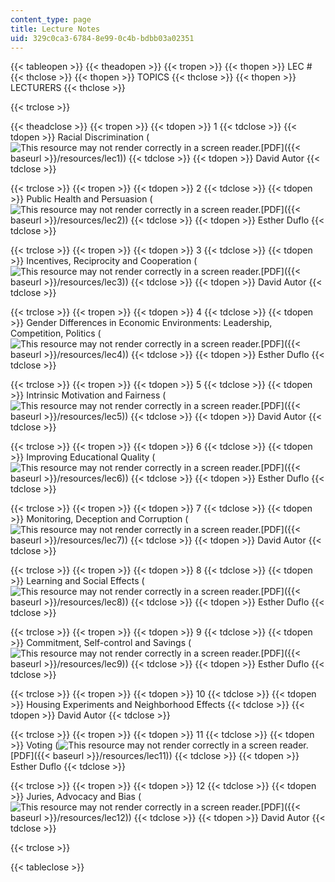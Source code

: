 ```yaml
---
content_type: page
title: Lecture Notes
uid: 329c0ca3-6784-8e99-0c4b-bdbb03a02351
---
```


{{< tableopen >}}
{{< theadopen >}}
{{< tropen >}}
{{< thopen >}}
LEC #
{{< thclose >}}
{{< thopen >}}
TOPICS
{{< thclose >}}
{{< thopen >}}
LECTURERS
{{< thclose >}}

{{< trclose >}}

{{< theadclose >}}
{{< tropen >}}
{{< tdopen >}}
1
{{< tdclose >}}
{{< tdopen >}}
Racial Discrimination (![This resource may not render correctly in a screen reader.](/images/inacessible.gif)[PDF]({{< baseurl >}}/resources/lec1))
{{< tdclose >}}
{{< tdopen >}}
David Autor
{{< tdclose >}}

{{< trclose >}}
{{< tropen >}}
{{< tdopen >}}
2
{{< tdclose >}}
{{< tdopen >}}
Public Health and Persuasion (![This resource may not render correctly in a screen reader.](/images/inacessible.gif)[PDF]({{< baseurl >}}/resources/lec2))
{{< tdclose >}}
{{< tdopen >}}
Esther Duflo
{{< tdclose >}}

{{< trclose >}}
{{< tropen >}}
{{< tdopen >}}
3
{{< tdclose >}}
{{< tdopen >}}
Incentives, Reciprocity and Cooperation (![This resource may not render correctly in a screen reader.](/images/inacessible.gif)[PDF]({{< baseurl >}}/resources/lec3))
{{< tdclose >}}
{{< tdopen >}}
David Autor
{{< tdclose >}}

{{< trclose >}}
{{< tropen >}}
{{< tdopen >}}
4
{{< tdclose >}}
{{< tdopen >}}
Gender Differences in Economic Environments: Leadership, Competition, Politics (![This resource may not render correctly in a screen reader.](/images/inacessible.gif)[PDF]({{< baseurl >}}/resources/lec4))
{{< tdclose >}}
{{< tdopen >}}
Esther Duflo
{{< tdclose >}}

{{< trclose >}}
{{< tropen >}}
{{< tdopen >}}
5
{{< tdclose >}}
{{< tdopen >}}
Intrinsic Motivation and Fairness (![This resource may not render correctly in a screen reader.](/images/inacessible.gif)[PDF]({{< baseurl >}}/resources/lec5))
{{< tdclose >}}
{{< tdopen >}}
David Autor
{{< tdclose >}}

{{< trclose >}}
{{< tropen >}}
{{< tdopen >}}
6
{{< tdclose >}}
{{< tdopen >}}
Improving Educational Quality (![This resource may not render correctly in a screen reader.](/images/inacessible.gif)[PDF]({{< baseurl >}}/resources/lec6))
{{< tdclose >}}
{{< tdopen >}}
Esther Duflo
{{< tdclose >}}

{{< trclose >}}
{{< tropen >}}
{{< tdopen >}}
7
{{< tdclose >}}
{{< tdopen >}}
Monitoring, Deception and Corruption (![This resource may not render correctly in a screen reader.](/images/inacessible.gif)[PDF]({{< baseurl >}}/resources/lec7))
{{< tdclose >}}
{{< tdopen >}}
David Autor
{{< tdclose >}}

{{< trclose >}}
{{< tropen >}}
{{< tdopen >}}
8
{{< tdclose >}}
{{< tdopen >}}
Learning and Social Effects (![This resource may not render correctly in a screen reader.](/images/inacessible.gif)[PDF]({{< baseurl >}}/resources/lec8))
{{< tdclose >}}
{{< tdopen >}}
Esther Duflo
{{< tdclose >}}

{{< trclose >}}
{{< tropen >}}
{{< tdopen >}}
9
{{< tdclose >}}
{{< tdopen >}}
Commitment, Self-control and Savings (![This resource may not render correctly in a screen reader.](/images/inacessible.gif)[PDF]({{< baseurl >}}/resources/lec9))
{{< tdclose >}}
{{< tdopen >}}
Esther Duflo
{{< tdclose >}}

{{< trclose >}}
{{< tropen >}}
{{< tdopen >}}
10
{{< tdclose >}}
{{< tdopen >}}
Housing Experiments and Neighborhood Effects
{{< tdclose >}}
{{< tdopen >}}
David Autor
{{< tdclose >}}

{{< trclose >}}
{{< tropen >}}
{{< tdopen >}}
11
{{< tdclose >}}
{{< tdopen >}}
Voting (![This resource may not render correctly in a screen reader.](/images/inacessible.gif)[PDF]({{< baseurl >}}/resources/lec11))
{{< tdclose >}}
{{< tdopen >}}
Esther Duflo
{{< tdclose >}}

{{< trclose >}}
{{< tropen >}}
{{< tdopen >}}
12
{{< tdclose >}}
{{< tdopen >}}
Juries, Advocacy and Bias (![This resource may not render correctly in a screen reader.](/images/inacessible.gif)[PDF]({{< baseurl >}}/resources/lec12))
{{< tdclose >}}
{{< tdopen >}}
David Autor
{{< tdclose >}}

{{< trclose >}}

{{< tableclose >}}